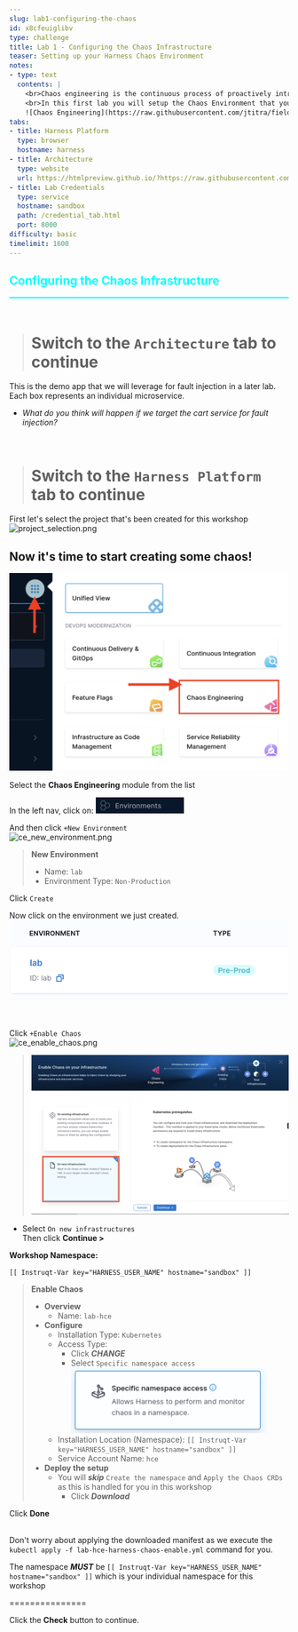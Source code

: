 ```yaml
---
slug: lab1-configuring-the-chaos
id: x8cfeuiglibv
type: challenge
title: Lab 1 - Configuring the Chaos Infrastructure
teaser: Setting up your Harness Chaos Environment
notes:
- type: text
  contents: |
    <br>Chaos engineering is the continuous process of proactively introducing disruptions to systems to assess and improve their resilience against real-world outages.
    <br>In this first lab you will setup the Chaos Environment that you will use for fault injection in subsequent labs.
    ![Chaos Engineering](https://raw.githubusercontent.com/jtitra/field-workshops/main/se-workshop-ce/assets/images/chaos-eng-steps.png)
tabs:
- title: Harness Platform
  type: browser
  hostname: harness
- title: Architecture
  type: website
  url: https://htmlpreview.github.io/?https://raw.githubusercontent.com/jtitra/field-workshops/blob/main/se-workshop-ce/assets/misc/diagram.html
- title: Lab Credentials
  type: service
  hostname: sandbox
  path: /credential_tab.html
  port: 8000
difficulty: basic
timelimit: 1600
---
```


<style type="text/css" rel="stylesheet">
hr.cyan { background-color: cyan; color: cyan; height: 2px; margin-bottom: -10px; }
h2.cyan { color: cyan; }
</style><h2 class="cyan">Configuring the Chaos Infrastructure</h2>
<hr class="cyan">
<br><br>

> # Switch to the ```Architecture``` tab to continue

This is the demo app that we will leverage for fault injection in a later lab. Each box represents an individual microservice. <br>
- *What do you think will happen if we target the cart service for fault injection?*

<br>

> # Switch to the ```Harness Platform``` tab to continue

First let's select the project that's been created for this workshop <br>
![project_selection.png](https://raw.githubusercontent.com/jtitra/field-workshops/main/assets/images/project_selection.png)

## Now it's time to start creating some chaos!
![ce_module.png](https://raw.githubusercontent.com/jtitra/field-workshops/main/se-workshop-ce/assets/images/ce_module.png)

Select the **Chaos Engineering** module from the list <br>

In the left nav, click on: ![ce_nav_environments.png](https://raw.githubusercontent.com/jtitra/field-workshops/main/se-workshop-ce/assets/images/ce_nav_environments.png) <br>

And then click ```+New Environment``` <br>
![ce_new_environment.png](https://raw.githubusercontent.com/jtitra/field-workshops/main/se-workshop-ce/assets/images/ce_new_environment.png) <br>


> **New Environment** <br>
> - Name: ```lab```
> - Environment Type: ```Non-Production```

Click ```Create``` <br>

Now click on the environment we just created. <br>
![ce_lab_environment.png](https://raw.githubusercontent.com/jtitra/field-workshops/main/se-workshop-ce/assets/images/ce_lab_environment.png)

<br><br>
Click ```+Enable Chaos``` <br>
![ce_enable_chaos.png](https://raw.githubusercontent.com/jtitra/field-workshops/main/se-workshop-ce/assets/images/ce_enable_chaos.png)

>![ce_enable_new_infra.png](https://raw.githubusercontent.com/jtitra/field-workshops/main/se-workshop-ce/assets/images/ce_enable_new_infra.png)

 - Select ```On new infrastructures``` <br>
Then click **Continue >** <br>

**Workshop Namespace:**
```
[[ Instruqt-Var key="HARNESS_USER_NAME" hostname="sandbox" ]]
```

> **Enable Chaos**
> - **Overview**
>   - Name: ```lab-hce```
> - **Configure**
>   - Installation Type: ```Kubernetes```
>   - Access Type:
>     - Click ***CHANGE***
>     - Select ```Specific namespace access``` ![ce_enable_infra_namespace.png](https://raw.githubusercontent.com/jtitra/field-workshops/main/se-workshop-ce/assets/images/ce_enable_infra_namespace.png)
>   - Installation Location (Namespace): ```[[ Instruqt-Var key="HARNESS_USER_NAME" hostname="sandbox" ]]```
>   - Service Account Name: ```hce```
> - **Deploy the setup**
>   - You will ***skip*** `Create the namespace` and `Apply the Chaos CRDs` as this is handled for you in this workshop
>     - Click ***Download***

Click **Done** <br><br>

Don't worry about applying the downloaded manifest as we execute the `kubectl apply -f lab-hce-harness-chaos-enable.yml` command for you. <br>

The namespace ***MUST*** be `[[ Instruqt-Var key="HARNESS_USER_NAME" hostname="sandbox" ]]` which is your individual namespace for this workshop <br>

===============

Click the **Check** button to continue.
